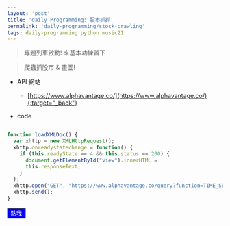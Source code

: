 ```yaml
---
layout: 'post'
title: 'daily Programming: 股市抓抓'
permalink: 'daily-programming/stock-crawling'
tags: daily-programming python music21
---
```



> 專題列車啟動! 來基本功練習下

> 爬蟲抓股市 & 畫圖!

- API 網站

   - [https://www.alphavantage.co/](https://www.alphavantage.co/){:target="_back"}

- code 

~~~js

function loadXMLDoc() {
  var xhttp = new XMLHttpRequest();
  xhttp.onreadystatechange = function() {
    if (this.readyState == 4 && this.status == 200) {
      document.getElementById("view").innerHTML =
      this.responseText;
    }
  };
  xhttp.open("GET", "https://www.alphavantage.co/query?function=TIME_SERIES_INTRADAY&symbol=MSFT&interval=5min&apikey=QJJEIG66V8ASQX57", true);
  xhttp.send();
}

~~~

<script src="https://cdnjs.cloudflare.com/ajax/libs/then-request/2.2.0/request.js"></script>


<script> 

// request('GET', 'https://tw.quote.finance.yahoo.net/quote/q?type=tick&perd=1m&mkt=10&sym=%23001&callback=jQuery111306345513470863309_1571886515819&_=1571886515839', 
//               headers: true  ).done(function (res) {
//   console.log(res.getBody());
// });


// request('GET', 'https://crunchify.com/how-to-fix-access-control-allow-origin-issue-for-your-https-enabled-wordpress-site-and-maxcdn/', {
//     'Access-Control-Allow-Headers' : '*',
//     'headers': '*'
//     }).done(function (res) {
//   console.log(res.getBody());
// });


function loadXMLDoc() {
  var xhttp = new XMLHttpRequest();
  xhttp.onreadystatechange = function() {
    if (this.readyState == 4 && this.status == 200) {
      document.getElementById("demo").innerHTML =
      this.responseText;
    }
  };
  xhttp.open("GET", "https://www.alphavantage.co/query?function=TIME_SERIES_INTRADAY&symbol=MSFT&interval=5min&apikey=QJJEIG66V8ASQX57", true);
  xhttp.send();
}
</script>

<button type='button' style="color: snow; background-color: blue" onclick="loadXMLDoc()">點我</button>

<div id='view'></div>